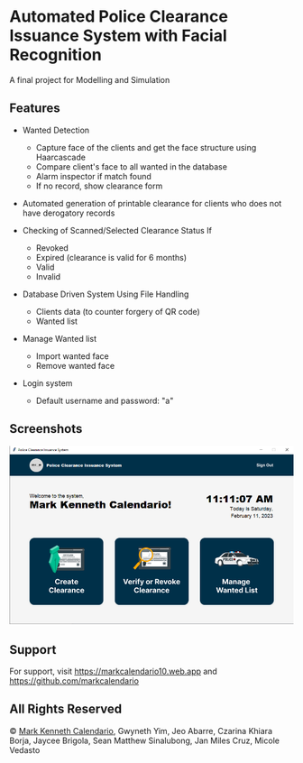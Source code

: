 
# Automated Police Clearance Issuance System with Facial Recognition

A final project for Modelling and Simulation

## Features

- Wanted Detection
    - Capture face of the clients and get the face structure using Haarcascade
    - Compare client's face to all wanted in the database
    - Alarm inspector if match found
    - If no record, show clearance form

- Automated generation of printable clearance for clients who does not have derogatory records

- Checking of Scanned/Selected Clearance Status If
    - Revoked
    - Expired (clearance is valid for 6 months)
    - Valid
    - Invalid

- Database Driven System Using File Handling
    - Clients data (to counter forgery of QR code)
    - Wanted list

- Manage Wanted list
    - Import wanted face
    - Remove wanted face

- Login system 
    - Default username and password: "a"

## Screenshots

![App Screenshot](https://raw.githubusercontent.com/markcalendario/automated-police-clearance-issuance-system/main/docs/screenshot.png)

## Support

For support, visit https://markcalendario10.web.app and https://github.com/markcalendario

## All Rights Reserved
© [Mark Kenneth Calendario](https://github.com/markcalendario), Gwyneth Yim, Jeo Abarre, Czarina Khiara Borja, Jaycee Brigola, Sean Matthew Sinalubong, Jan Miles Cruz, Micole Vedasto
